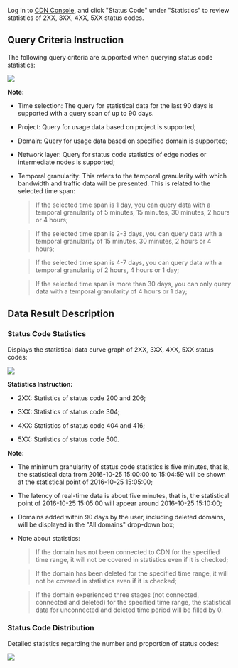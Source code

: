 Log in to [CDN Console](https://console.cloud.tencent.com/cdn), and click "Status Code" under "Statistics" to review statistics of 2XX, 3XX, 4XX, 5XX status codes.



## Query Criteria Instruction

The following query criteria are supported when querying status code statistics:

![](https://mc.qcloudimg.com/static/img/3f2027ec9927755a4d24d0165c683f13/1.png)



**Note:**



+ Time selection: The query for statistical data for the last 90 days is supported with a query span of up to 90 days.

+ Project: Query for usage data based on project is supported;

+ Domain: Query for usage data based on specified domain is supported;

+ Network layer: Query for status code statistics of edge nodes or intermediate nodes is supported;

+ Temporal granularity: This refers to the temporal granularity with which bandwidth and traffic data will be presented. This is related to the selected time span:

  > If the selected time span is 1 day, you can query data with a temporal granularity of 5 minutes, 15 minutes, 30 minutes, 2 hours or 4 hours;

  > If the selected time span is 2-3 days, you can query data with a temporal granularity of 15 minutes, 30 minutes, 2 hours or 4 hours;

  > If the selected time span is 4-7 days, you can query data with a temporal granularity of 2 hours, 4 hours or 1 day;

  > If the selected time span is more than 30 days, you can only query data with a temporal granularity of 4 hours or 1 day;



## Data Result Description

### Status Code Statistics

Displays the statistical data curve graph of 2XX, 3XX, 4XX, 5XX status codes:

![](https://mc.qcloudimg.com/static/img/126f0bb583fb06ec38649789324b4348/2.png)



**Statistics Instruction:**



+ 2XX: Statistics of status code 200 and 206;

+ 3XX: Statistics of status code 304;

+ 4XX: Statistics of status code 404 and 416;

+ 5XX: Statistics of status code 500.



**Note:**



+ The minimum granularity of status code statistics is five minutes, that is, the statistical data from 2016-10-25 15:00:00 to 15:04:59 will be shown at the statistical point of 2016-10-25 15:05:00;

+ The latency of real-time data is about five minutes, that is, the statistical point of 2016-10-25 15:05:00 will appear around 2016-10-25 15:10:00;

+ Domains added within 90 days by the user, including deleted domains, will be displayed in the "All domains" drop-down box;

+ Note about statistics:

  > If the domain has not been connected to CDN for the specified time range, it will not be covered in statistics even if it is checked;

  > If the domain has been deleted for the specified time range, it will not be covered in statistics even if it is checked;

  > If the domain experienced three stages (not connected, connected and deleted) for the specified time range, the statistical data for unconnected and deleted time period will be filled by 0.



### Status Code Distribution

Detailed statistics regarding the number and proportion of status codes:

![](https://mc.qcloudimg.com/static/img/a54907bfa41bab8b3bb97ea97446e2fa/3.png)


